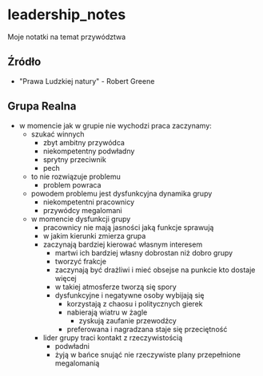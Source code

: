 # leadership_notes
Moje notatki na temat przywództwa

## Źródło

-   "Prawa Ludzkiej natury" - Robert Greene

## Grupa Realna

-   w momencie jak w grupie nie wychodzi praca zaczynamy:
    -   szukać winnych
        -   zbyt ambitny przywódca
        -   niekompetentny podwładny
        -   sprytny przeciwnik
        -   pech
    -   to nie rozwiązuje problemu
        -   problem powraca
    -   powodem problemu jest dysfunkcyjna dynamika grupy
        -   niekompetentni pracownicy
        -   przywódcy megalomani
    -   w momencie dysfunkcji grupy
        -   pracownicy nie mają jasności jaką funkcje sprawują
        -   w jakim kierunki zmierza grupa
        -   zaczynają bardziej kierować własnym interesem
            -   martwi ich bardziej własny dobrostan niż dobro grupy
            -   tworzyć frakcje 
            -   zaczynają być drażliwi i mieć obsejse na punkcie kto dostaje więcej
            -   w takiej atmosferze tworzą się spory
            -   dysfunkcyjne i negatywne osoby wybijają się
                -   korzystają z chaosu i politycznych gierek
                -   nabierają wiatru w żagle
                    -   zyskują zaufanie przewodźcy
                -   preferowana i nagradzana staje się przeciętność
        - lider grupy traci kontakt z rzeczywistością
            -   podwładni
            -   żyją w bańce snująć nie rzeczywiste plany przepełnione megalomanią
            